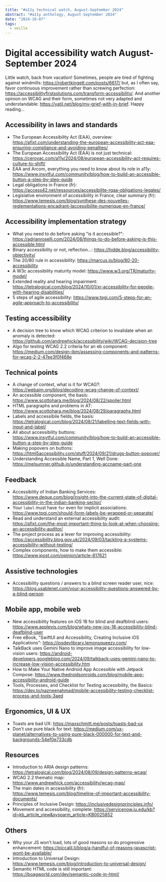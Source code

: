 ```yaml
---
title: "#a11y technical watch, August-September 2024"
abstract: "#a11y anthology, August-September 2024"
date: "2024-10-07"
tags:
  - veille
---
```

# Digital accessibility watch August-September 2024

Little watch, back from vacation!
Sometimes, people are tired of fighting against windmills: https://robertkingett.com/posts/6617/ but, as I often say, favor continuous improvement rather than screwing perfection: https://accessibilityfirstsolutions.com/transform-accessibility/.
And another opinion on WCAG and their form, sometimes not very adapted and understandable: https://yatil.net/blog/my-grief-with-in-brief.
Happy reading...

## Accessibility in laws and standards

- The European Accessibility Act (EAA), overview: https://afixt.com/understanding-the-european-accessibility-act-eaa-ensuring-compliance-and-avoiding-penalties/
- The European Accessibility Act (EAA) is not just technical: https://cerovac.com/a11y/2024/08/european-accessibility-act-requires-culture-to-shift/
- EAA and Arcom, everything you need to know about its role in a11y: https://www.insytful.com/community/blog/how-to-build-an-accessible-button-a-step-by-step-guide
- Legal obligations in France (fr): https://access42.net/ressources/accessibilite-rgaa-obligations-legales/
- Legislative environment of accessibility in France, clear summary (fr): https://www.temesis.com/blog/synthese-des-nouvelles-reglementations-encadrant-laccessibilite-numerique-en-france/

## Accessibility implementation strategy

- What you need to do before asking "is it accessible?": https://adrianroselli.com/2024/08/things-to-do-before-asking-is-this-accessible.html
- Binary accessibility or not, reflection...: https://hidde.blog/accessibility-objectivity/
- The 20/80 rule in accessibility: https://marcus.io/blog/80-20-accessibility
- A W3c accessibility maturity model: https://www.w3.org/TR/maturity-model/
- Extended reality and hearing impairment: https://tetralogical.com/blog/2024/10/01/xr-accessibility-for-people-with-hearing-disabilities/
- 5 steps of agile accessibility: https://www.tpgi.com/5-steps-for-an-agile-approach-to-accessibility/

## Testing accessibility

- A decision tree to know which WCAG criterion to invalidate when an anomaly is detected: https://github.com/andrewhick/accessibility/wiki/WCAG-decision-tree
- Algo for testing WCAG 2.2 criteria for an eb component: https://medium.com/design-ibm/assessing-components-and-patterns-for-wcag-2-2-47ee3f0f468e

## Technical points

- A change of context, what is it for WCAG?: https://webaim.org/blog/decoding-wcag-change-of-context/
- An accessible component, the basis: https://www.scottohara.me/blog/2024/08/22/spoiler.html
- HTML paragraphs and problems in AT: https://www.scottohara.me/blog/2024/08/29/paragraphs.html
- Labels and accessibile fields, the basis: https://tetralogical.com/blog/2024/08/21/labelling-text-fields-with-input-and-label/
- All about accessibility buttons: https://www.insytful.com/community/blog/how-to-build-an-accessible-button-a-step-by-step-guide
- Making popovers on buttons: https://html5accessibility.com/stuff/2024/09/21/drugs-button-popover/
- Understanding Accessible Name, Part 1, Well Done: https://melsumner.github.io/understanding-accname-part-one

## Feedback

- Accessibility of Indian Banking Services: https://www.deque.com/blog/insight-into-the-current-state-of-digital-accessibility-in-the-indian-banking-sector/
- Your `label` must have `for` even for implicit associations: https://www.tpgi.com/should-form-labels-be-wrapped-or-separate/
- Read and understand an external accessibility audit: https://afixt.com/the-most-important-thing-to-look-at-when-choosing-an-accessibility-auditor/
- The project process as a lever for improving accessibility: https://accessibility.blog.gov.uk/2024/09/03/tackling-a-systems-accessibility-without-testing/
- Complex components, how to make them accessible: https://www.jpost.com/opinion/article-817621

## Assistive technologies

- Accessibility questions / answers to a blind screen reader user, nice: https://blog.usablenet.com/your-accessibility-questions-answered-by-a-blind-person

## Mobile app, mobile web

- New accessibility features on iOS 18 for blind and deafblind users: https://www.applevis.com/blog/whats-new-ios-18-accessibility-blind-deafblind-user
- Free eBook, "SwiftUI and Accessibility, Creating Inclusive iOS Applications": https://iosdevlibrary.lemonsqueezy.com/
- TalkBack uses Gemini Nano to improve image accessibility for low-vision users: https://android-developers.googleblog.com/2024/09/talkback-uses-gemini-nano-to-increase-low-vision-accessibility.htm
- How to Make Your Native Android App Accessible with Jetpack Compose: https://www.thedroidsonroids.com/blog/mobile-app-accessibility-android-guide
- Tools, Processes, and Checklist for Testing accessibility, the Basics: https://dev.to/nazneenahmad/mobile-accessibility-testing-checklist-process-and-tools-3aed

## Ergonomics, UI & UX

- Toasts are bad UX: https://maxschmitt.me/posts/toasts-bad-ux
- Don't use pure black for text: https://medium.com/ux-planet/alternatives-to-using-pure-black-000000-for-text-and-backgrounds-54ef0e733cdb

## Resources

- Introduction to ARIA design patterns: https://tetralogical.com/blog/2024/08/09/design-patterns-wcag/
- WCAG 2.2 thematic map: https://www.andrewhick.com/accessibility/wcag-map/
- The main dates in accessibility (fr): https://www.temesis.com/blog/timeline-of-important-accessibility-documents/
- Principles of Inclusive Design: https://inclusivedesignprinciples.info/
- Movement and accessibility, complete: https://servicenow.iu.edu/kb?id=kb_article_view&sysparm_article=KB0025852

## Others

- Why your JS won't load, lots of good reasons so do progressive enhancement: https://piccalil.li/blog/a-handful-of-reasons-javascript-wont-be-available/
- Introduction to Universal Design: https://www.temesis.com/blog/introduction-to-universal-design/
- Semantic HTML code is still important: https://boagworld.com/dev/semantic-code-in-html/
